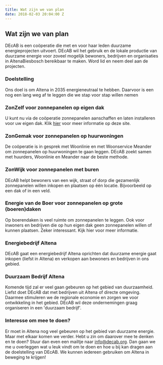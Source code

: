 ```yaml
---
title: Wat zijn we van plan
date: 2018-02-03 20:04:00 Z
---
```


## Wat zijn we van plan
DEcAB is een coöperatie die met en voor haar leden duurzame energieprojecten uitvoert. DEcAB wil het gebruik en de lokale productie van duurzame energie voor zoveel mogelijk bewoners, bedrijven en organisaties in AltenaBiesbosch bereikbaar te maken. Word lid en neem deel aan de projecten.

### Doelstelling
Ons doel is om Altena in 2035 energieneutraal te hebben. Daarvoor is een nog een lang weg af te leggen die we stap voor stap willen nemen

### ZonZelf voor zonnepanelen op eigen dak

U kunt nu via de coöperatie zonnepanelen aanschaffen en laten installeren voor uw eigen dak. Klik [hier](/zonzelf.html) voor meer informatie op deze site.

### ZonGemak voor zonnepanelen op huurwoningen

De coöperatie is in gesprek met Woonlinie en met Woonservice Meander om zonnepanelen op huurwoningen te gaan leggen. DEcAB zoekt samen met huurders, Woonlinie en Meander naar de beste methode.

### ZonWijk voor zonnepanelen met buren

DEcAB helpt bewoners van een wijk, straat of dorp die gezamenlijk zonnepanelen willen inkopen en plaatsen op één locatie. Bijvoorbeeld op een dak of in een veld.

### Energie van de Boer voor zonnepanelen op grote (boeren)daken

Op boerendaken is veel ruimte om zonnepanelen te leggen. Ook voor inwoners en bedrijven die op hun eigen dak geen zonnepanelen willen of kunnen plaatsen. Zeker interessant. Kijk hier voor meer informatie.

### Energiebedrijf Altena
DEcAB gaat een energiebedrijf Altena oprichten dat duurzame energie gaat inkopen (liefst in Altena) en verkopen aan bewoners en bedrijven in ons gebied.

### Duurzaam Bedrijf Altena
Komende tijd zal er veel gaan gebeuren op het gebied van duurzaamheid. Liefst doet DEcAB dat met bedrijven uit Altena of directe omgeving. Daarmee stimuleren we de regionale economie en zorgen we voor ontwikkeling in het gebied. DEcAB wil deze ondernemingen graag organiseren in een 'duurzaam bedrijf'.

### Interesse om mee te doen?
Er moet in Altena nog veel gebeuren op het gebied van duurzame energie. Maar met elkaar komen we verder. Hebt u zin om daarover mee te denken en te doen? Stuur dan even een mailtje naar info@decab.org. Dan gaan we me u overleggen wat u leuk vindt om te doen en hoe u bij kan dragen aan de doelstelling van DEcAB. We kunnen iedereen gebruiken om Altena in beweging te krijgen!
